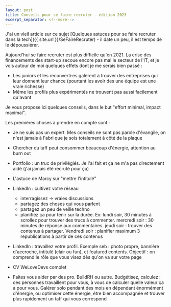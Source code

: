 ```yaml
---
layout: post
title: Conseils pour se faire recruter - édition 2023
excerpt_separator: <!--more-->
---
```


J'ai un vieil article sur ce sujet [Quelques astuces pour se faire recruter dans la tech]({{ site.url }}/SeFaireRecruter) - il date un peu, il est temps de le dépoussiérer.

Aujourd'hui se faire recruter est plus difficile qu'en 2021. La crise des financements des start-up secoue encore pas mal le secteur de l'IT, et je vois autour de moi quelques effets dont je me serais bien passé : 
- Les juniors et les reconverti·es galèrent à trouver des entreprises qui leur donnent leur chance (pourtant les avoir des une équipe est une vraie richesse)
- Même les profils plus expérimentés ne trouvent pas aussi facilement qu'avant

Je vous propose ici quelques conseils, dans le but "effort minimal, impact maximal".
<!--more-->

Les premières choses à prendre en compte sont : 
- Je ne suis pas un expert. Mes conseils ne sont pas parole d'évangile, on n'est jamais à l'abri que je sois totalement à côté de la plaque
- Chercher du taff peut consommer beaucoup d'énergie, attention au burn out

- Portfolio : un truc de privilégiés. Je l'ai fait et ça ne m'a pas directement aidé (j'ai jamais été recruté pour ça)
- L'astuce de Marcy sur "mettre l'intitulé"
- LinkedIn : cultivez votre réseau
  - interragissez -> vraies discussions
  - partagez des choses qui vous parlent
  - partagez un peu de veille techno
  - planifiez ça pour tenir sur la durée. Ex: lundi soir, 30 minutes à scrollez pour trouver des trucs à commenter. mercredi soir : 30 minutes de réponse aux commentaires. jeudi soir : trouver des contenus à partager. Vendredi soir : planifier maximum 3 republications à partir de ces contenus
- LinkedIn : travaillez votre profil. Exemple seb : photo propre, bannière d'accroche, intitulé (clair ou fun), et featured contents. Objectif : on comprend le rôle que vous visez dès qu'on va sur votre page
- CV WeLoveDevs complet
- Faites vous aider par des pro. BuildRH ou autre. Budgétisez, calculez : ces personnes travaillent pour vous, à vous de calculer quelle valeur ça a pour vous. Galérer solo pendant des mois en dépendant énormément d'énergie, ou optimiser cette énergie, être bien accompagnée et trouver plus rapidement un taff qui vous correspond